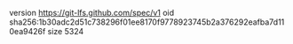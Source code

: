 version https://git-lfs.github.com/spec/v1
oid sha256:1b30adc2d51c738296f01ee8170f9778923745b2a376292eafba7d110ea9426f
size 5324
